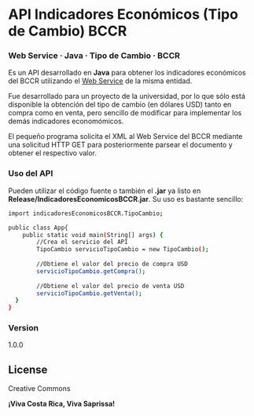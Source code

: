 # API Indicadores Económicos (Tipo de Cambio) BCCR
### Web Service · Java · Tipo de Cambio · BCCR

Es un API desarrollado en **Java** para obtener los indicadores económicos del BCCR utilizando el [Web Service][bccr-ws] de la misma entidad.

Fue desarrollado para un proyecto de la universidad, por lo que sólo está disponible la obtención del tipo de cambio (en dólares USD) tanto en compra como en venta, pero sencillo de modificar para implementar los demás indicadores economómicos.

El pequeño programa solicita el XML al Web Service del BCCR mediante una solicitud HTTP GET para posteriormente parsear el documento y obtener el respectivo valor.

### Uso del API

Pueden utilizar el código fuente o también el **.jar** ya listo en **Release/IndicadoresEconomicosBCCR.jar**. Su uso es bastante sencillo:


```sh
import indicadoresEconomicosBCCR.TipoCambio;

public class App{
    public static void main(String[] args) {
        //Crea el servicio del API
        TipoCambio servicioTipoCambio = new TipoCambio();
        
        //Obtiene el valor del precio de compra USD
        servicioTipoCambio.getCompra();
        
        //Obtiene el valor del precio de venta USD
        servicioTipoCambio.getVenta();
  }
}
```

### Version
1.0.0

License
----

Creative Commons


**¡Viva Costa Rica, Viva Saprissa!**

[//]: # (These are reference links used in the body of this note and get stripped out when the markdown processor does its job. There is no need to format nicely because it shouldn't be seen. Thanks SO - http://stackoverflow.com/questions/4823468/store-comments-in-markdown-syntax)


   [bccr-ws]: http://indicadoreseconomicos.bccr.fi.cr/indicadoreseconomicos/WebServices/wsindicadoreseconomicos.asmx?op=ObtenerIndicadoresEconomicosXML>

